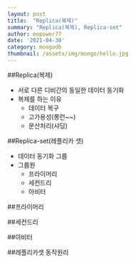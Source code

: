 ```yaml
---
layout: post
title:  "Replica(복제)"
summary: "Replica(복제), Replica-set"
author: mopower77
date: '2021-04-30'
category: mongodb
thumbnail: /assets/img/mongo/hello.jpg
---
```


##Replica(복제)
 - 서로 다른 디비간의 동일한 데이터 동기화
 - 복제를 하는 이유
   - 데이터 복구
   - 고가용성(롱런~~)
   - 분산처리(샤딩) 

##Replica-set(레플리카 셋)
 - 데이터 동기화 그룹 
 - 그룹원
   - 프라이머리
   - 세컨드리 
   - 아비터
    
##프라이머리

##세컨드리

##아비터

##레플리카셋 동작원리
